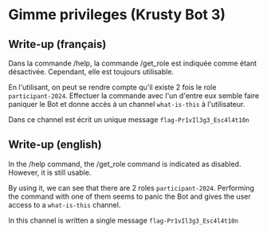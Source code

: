 # Gimme privileges (Krusty Bot 3)

## Write-up (français)


Dans la commande /help, la commande /get_role est indiquée comme étant désactivée.
Cependant, elle est toujours utilisable.

En l'utilisant, on peut se rendre compte qu'il existe 2 fois le role `participant-2024`.
Effectuer la commande avec l'un d'entre eux semble faire paniquer le Bot et donne accès à un channel `what-is-this` à l'utilisateur.

Dans ce channel est écrit un unique message `flag-Pr1vIl3g3_Esc4l4t10n`

## Write-up (english)

In the /help command, the /get_role command is indicated as disabled.
However, it is still usable.

By using it, we can see that there are 2 roles `participant-2024`.
Performing the command with one of them seems to panic the Bot and gives the user access to a `what-is-this` channel.

In this channel is written a single message `flag-Pr1vIl3g3_Esc4l4t10n`
